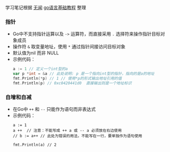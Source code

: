 学习笔记根据 [无闻](https://github.com/Unknwon) [go语言基础教程](https://github.com/Unknwon/go-fundamental-programming) 整理

### __指针__
- Go中不支持指针运算以及 `->` 运算符，而直接采用 `.` 选择符来操作指针目标对象成员
- 操作符 `&` 取变量地址，使用 `*` 通过指针间接访问目标对象
- 默认值为nil 而非 NULL
- 示例代码：
  ```go
  a := 1 // 定义一个int型的a
  var p *int = &a // 此处说明: p 是一个指向int型的指针，指向的是a的地址
  fmt.Println(*p) // 1 // 使用*p的形式输出地址引用的值
  fmt.Println(p) // 0xc0420441d0  直接输出则是一个地址标识

  ```

### __自增和自减__
- 在Go中 `++` 和 `--` 只能作为语句而非表达式
- 示例代码：
   ```golang
   a := 1
   a ++  // 注意：不能写成 ++ a 或 -- a 必须放在右边使用
   // b := a++ // 此处为错误的用法，不能写在一行，要单独作为语句使用

   fmt.Println(a) // 2
   ```
